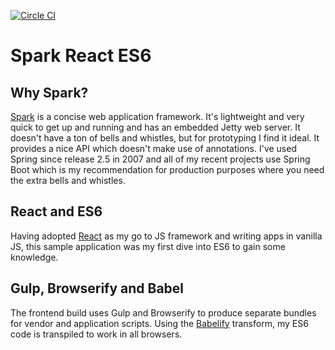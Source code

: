 [![Circle CI](https://circleci.com/gh/pgrimard/spark-react-es6.svg?style=svg)](https://circleci.com/gh/pgrimard/spark-react-es6)

# Spark React ES6

## Why Spark?
[Spark](http://sparkjava.com/) is a concise web application framework.  It's lightweight and very quick to get up and
running and has an embedded Jetty web server.  It doesn't have a ton of bells and whistles, but for prototyping I find
it ideal.  It provides a nice API which doesn't make use of annotations.  I've used Spring since release 2.5 in 2007
and all of my recent projects use Spring Boot which is my recommendation for production purposes where you need the
extra bells and whistles.

## React and ES6
Having adopted [React](http://facebook.github.io/react/) as my go to JS framework and writing apps in vanilla JS, this
sample application was my first dive into ES6 to gain some knowledge.

## Gulp, Browserify and Babel
The frontend build uses Gulp and Browserify to produce separate bundles for vendor and application scripts.  Using
the [Babelify](https://github.com/babel/babelify) transform, my ES6 code is transpiled to work in all browsers.